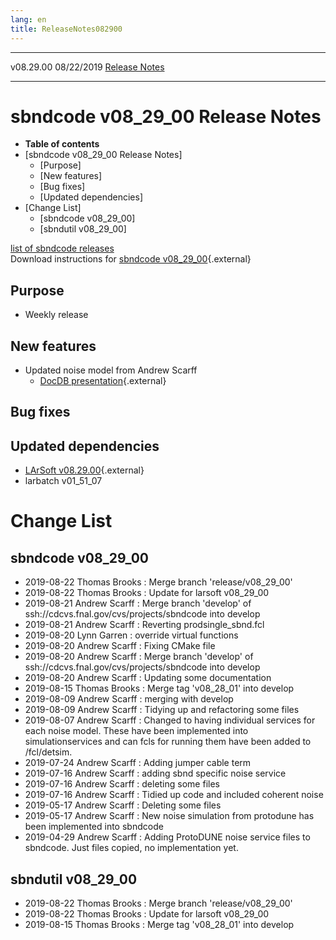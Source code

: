 ```yaml
---
lang: en
title: ReleaseNotes082900
---
```


  ----------- ------------ -- -- ------------------------------------------------------
  v08.29.00   08/22/2019         [Release Notes](ReleaseNotes082900.html)
  ----------- ------------ -- -- ------------------------------------------------------



sbndcode v08\_29\_00 Release Notes
======================================================================================

-   **Table of contents**
-   [sbndcode v08\_29\_00 Release
    Notes]
    -   [Purpose]
    -   [New features]
    -   [Bug fixes]
    -   [Updated dependencies]
-   [Change List]
    -   [sbndcode v08\_29\_00]
    -   [sbndutil v08\_29\_00]

[list of sbndcode
releases](List_of_SBND_code_releases.html)\
Download instructions for [sbndcode
v08\_29\_00](http://scisoft.fnal.gov/scisoft/bundles/sbnd/v08_29_00/sbndcode-v08_29_00.html){.external}



Purpose
----------------------------------

-   Weekly release



New features
--------------------------------------------

-   Updated noise model from Andrew Scarff
    -   [DocDB
        presentation](https://sbn-docdb.fnal.gov/cgi-bin/private/ShowDocument?docid=14109){.external}



Bug fixes
--------------------------------------



Updated dependencies
------------------------------------------------------------

-   [LArSoft
    v08.29.00](https://cdcvs.fnal.gov/redmine/projects/larsoft/wiki/ReleaseNotes082900){.external}
-   larbatch v01\_51\_07



Change List
==========================================



sbndcode v08\_29\_00
----------------------------------------------------------

-   2019-08-22 Thomas Brooks : Merge branch \'release/v08\_29\_00\'
-   2019-08-22 Thomas Brooks : Update for larsoft v08\_29\_00
-   2019-08-21 Andrew Scarff : Merge branch \'develop\' of
    ssh://cdcvs.fnal.gov/cvs/projects/sbndcode into develop
-   2019-08-21 Andrew Scarff : Reverting prodsingle\_sbnd.fcl
-   2019-08-20 Lynn Garren : override virtual functions
-   2019-08-20 Andrew Scarff : Fixing CMake file
-   2019-08-20 Andrew Scarff : Merge branch \'develop\' of
    ssh://cdcvs.fnal.gov/cvs/projects/sbndcode into develop
-   2019-08-20 Andrew Scarff : Updating some documentation
-   2019-08-15 Thomas Brooks : Merge tag \'v08\_28\_01\' into develop
-   2019-08-09 Andrew Scarff : merging with develop
-   2019-08-09 Andrew Scarff : Tidying up and refactoring some files
-   2019-08-07 Andrew Scarff : Changed to having individual services for
    each noise model. These have been implemented into
    simulationservices and can fcls for running them have been added to
    /fcl/detsim.
-   2019-07-24 Andrew Scarff : Adding jumper cable term
-   2019-07-16 Andrew Scarff : adding sbnd specific noise service
-   2019-07-16 Andrew Scarff : deleting some files
-   2019-07-16 Andrew Scarff : Tidied up code and included coherent
    noise
-   2019-05-17 Andrew Scarff : Deleting some files
-   2019-05-17 Andrew Scarff : New noise simulation from protodune has
    been implemented into sbndcode
-   2019-04-29 Andrew Scarff : Adding ProtoDUNE noise service files to
    sbndcode. Just files copied, no implementation yet.



sbndutil v08\_29\_00
----------------------------------------------------------

-   2019-08-22 Thomas Brooks : Merge branch \'release/v08\_29\_00\'
-   2019-08-22 Thomas Brooks : Update for larsoft v08\_29\_00
-   2019-08-15 Thomas Brooks : Merge tag \'v08\_28\_01\' into develop
